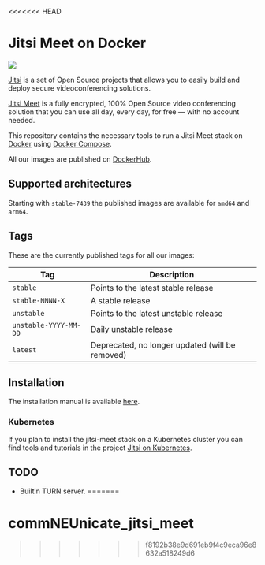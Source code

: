 <<<<<<< HEAD
# Jitsi Meet on Docker

![](resources/jitsi-docker.png)

[Jitsi](https://jitsi.org/) is a set of Open Source projects that allows you to easily build and deploy secure videoconferencing solutions.

[Jitsi Meet](https://jitsi.org/jitsi-meet/) is a fully encrypted, 100% Open Source video conferencing solution that you can use all day, every day, for free — with no account needed.

This repository contains the necessary tools to run a Jitsi Meet stack on [Docker](https://www.docker.com) using [Docker Compose](https://docs.docker.com/compose/).

All our images are published on [DockerHub](https://hub.docker.com/u/jitsi/).

## Supported architectures

Starting with `stable-7439` the published images are available for `amd64` and `arm64`.

## Tags

These are the currently published tags for all our images:

Tag | Description
-- | --
`stable` | Points to the latest stable release
`stable-NNNN-X` | A stable release
`unstable` | Points to the latest unstable release
`unstable-YYYY-MM-DD` | Daily unstable release
`latest` | Deprecated, no longer updated (will be removed)

## Installation

The installation manual is available [here](https://jitsi.github.io/handbook/docs/devops-guide/devops-guide-docker).

### Kubernetes

If you plan to install the jitsi-meet stack on a Kubernetes cluster you can find tools and tutorials in the project [Jitsi on Kubernetes](https://github.com/jitsi-contrib/jitsi-kubernetes).

## TODO

* Builtin TURN server.
=======
# commNEUnicate_jitsi_meet
>>>>>>> f8192b38e9d691eb9f4c9eca96e8632a518249d6
